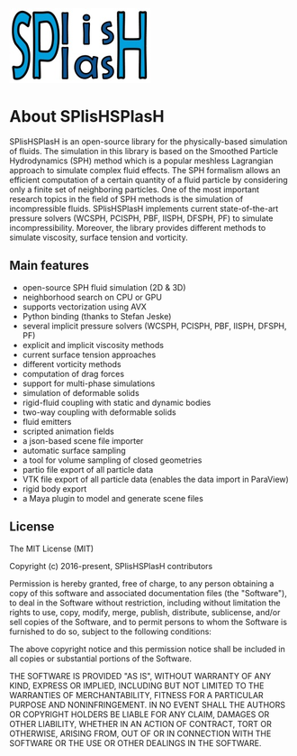 ![logo](images/logo_small.jpg)

# About SPlisHSPlasH

SPlisHSPlasH is an open-source library for the physically-based simulation of fluids. The simulation in this library is based on the Smoothed Particle Hydrodynamics (SPH) method which is a popular meshless Lagrangian approach to simulate complex fluid effects. The SPH formalism allows an efficient computation of a certain quantity of a fluid particle by considering only a finite set of neighboring particles. One of the most important research topics in the field of SPH methods is the simulation of incompressible fluids. SPlisHSPlasH implements current state-of-the-art pressure solvers (WCSPH, PCISPH, PBF, IISPH, DFSPH, PF) to simulate incompressibility. Moreover, the library provides different methods to simulate viscosity, surface tension and vorticity. 

## Main features

* open-source SPH fluid simulation (2D & 3D)
* neighborhood search on CPU or GPU
* supports vectorization using AVX
* Python binding (thanks to Stefan Jeske)
* several implicit pressure solvers (WCSPH, PCISPH, PBF, IISPH, DFSPH, PF)
* explicit and implicit viscosity methods
* current surface tension approaches
* different vorticity methods
* computation of drag forces
* support for multi-phase simulations
* simulation of deformable solids 
* rigid-fluid coupling with static and dynamic bodies
* two-way coupling with deformable solids
* fluid emitters
* scripted animation fields
* a json-based scene file importer
* automatic surface sampling
* a tool for volume sampling of closed geometries
* partio file export of all particle data
* VTK file export of all particle data (enables the data import in ParaView)
* rigid body export
* a Maya plugin to model and generate scene files 

## License

The MIT License (MIT)

Copyright (c) 2016-present, SPlisHSPlasH contributors

Permission is hereby granted, free of charge, to any person obtaining a copy
of this software and associated documentation files (the "Software"), to deal
in the Software without restriction, including without limitation the rights
to use, copy, modify, merge, publish, distribute, sublicense, and/or sell
copies of the Software, and to permit persons to whom the Software is
furnished to do so, subject to the following conditions:

The above copyright notice and this permission notice shall be included in all
copies or substantial portions of the Software.

THE SOFTWARE IS PROVIDED "AS IS", WITHOUT WARRANTY OF ANY KIND, EXPRESS OR
IMPLIED, INCLUDING BUT NOT LIMITED TO THE WARRANTIES OF MERCHANTABILITY,
FITNESS FOR A PARTICULAR PURPOSE AND NONINFRINGEMENT. IN NO EVENT SHALL THE
AUTHORS OR COPYRIGHT HOLDERS BE LIABLE FOR ANY CLAIM, DAMAGES OR OTHER
LIABILITY, WHETHER IN AN ACTION OF CONTRACT, TORT OR OTHERWISE, ARISING FROM,
OUT OF OR IN CONNECTION WITH THE SOFTWARE OR THE USE OR OTHER DEALINGS IN THE
SOFTWARE.